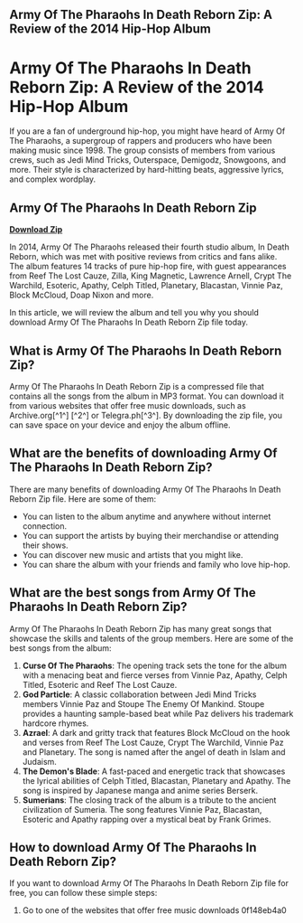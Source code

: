 ## Army Of The Pharaohs In Death Reborn Zip: A Review of the 2014 Hip-Hop Album

  
# Army Of The Pharaohs In Death Reborn Zip: A Review of the 2014 Hip-Hop Album
  
If you are a fan of underground hip-hop, you might have heard of Army Of The Pharaohs, a supergroup of rappers and producers who have been making music since 1998. The group consists of members from various crews, such as Jedi Mind Tricks, Outerspace, Demigodz, Snowgoons, and more. Their style is characterized by hard-hitting beats, aggressive lyrics, and complex wordplay.
 
## Army Of The Pharaohs In Death Reborn Zip


[**Download Zip**](https://www.google.com/url?q=https%3A%2F%2Furlgoal.com%2F2tKBBo&sa=D&sntz=1&usg=AOvVaw2mHi0Qi5I0vBkBtzufJV6I)

  
In 2014, Army Of The Pharaohs released their fourth studio album, In Death Reborn, which was met with positive reviews from critics and fans alike. The album features 14 tracks of pure hip-hop fire, with guest appearances from Reef The Lost Cauze, Zilla, King Magnetic, Lawrence Arnell, Crypt The Warchild, Esoteric, Apathy, Celph Titled, Planetary, Blacastan, Vinnie Paz, Block McCloud, Doap Nixon and more.
  
In this article, we will review the album and tell you why you should download Army Of The Pharaohs In Death Reborn Zip file today.
  
## What is Army Of The Pharaohs In Death Reborn Zip?
  
Army Of The Pharaohs In Death Reborn Zip is a compressed file that contains all the songs from the album in MP3 format. You can download it from various websites that offer free music downloads, such as Archive.org[^1^] [^2^] or Telegra.ph[^3^]. By downloading the zip file, you can save space on your device and enjoy the album offline.
  
## What are the benefits of downloading Army Of The Pharaohs In Death Reborn Zip?
  
There are many benefits of downloading Army Of The Pharaohs In Death Reborn Zip file. Here are some of them:
  
- You can listen to the album anytime and anywhere without internet connection.
- You can support the artists by buying their merchandise or attending their shows.
- You can discover new music and artists that you might like.
- You can share the album with your friends and family who love hip-hop.

## What are the best songs from Army Of The Pharaohs In Death Reborn Zip?
  
Army Of The Pharaohs In Death Reborn Zip has many great songs that showcase the skills and talents of the group members. Here are some of the best songs from the album:

1. **Curse Of The Pharaohs**: The opening track sets the tone for the album with a menacing beat and fierce verses from Vinnie Paz, Apathy, Celph Titled, Esoteric and Reef The Lost Cauze.
2. **God Particle**: A classic collaboration between Jedi Mind Tricks members Vinnie Paz and Stoupe The Enemy Of Mankind. Stoupe provides a haunting sample-based beat while Paz delivers his trademark hardcore rhymes.
3. **Azrael**: A dark and gritty track that features Block McCloud on the hook and verses from Reef The Lost Cauze, Crypt The Warchild, Vinnie Paz and Planetary. The song is named after the angel of death in Islam and Judaism.
4. **The Demon's Blade**: A fast-paced and energetic track that showcases the lyrical abilities of Celph Titled, Blacastan, Planetary and Apathy. The song is inspired by Japanese manga and anime series Berserk.
5. **Sumerians**: The closing track of the album is a tribute to the ancient civilization of Sumeria. The song features Vinnie Paz, Blacastan, Esoteric and Apathy rapping over a mystical beat by Frank Grimes.

## How to download Army Of The Pharaohs In Death Reborn Zip?
  
If you want to download Army Of The Pharaohs In Death Reborn Zip file for free, you can follow these simple steps:

1. Go to one of the websites that offer free music downloads 0f148eb4a0
